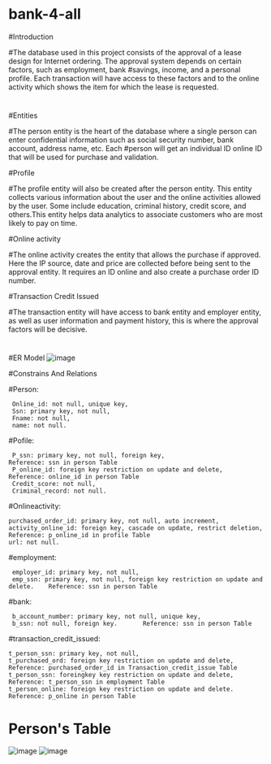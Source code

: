 # bank-4-all

#Introduction

#The database used in this project consists of the approval of a lease design for Internet ordering. The approval system depends on certain factors, such as employment, bank #savings, income, and a personal profile. Each transaction will have access to these factors and to the online activity which shows the item for which the lease is requested.
#
#Entities 

#The person entity is the heart of the database where a single person can enter confidential information such as social security number, bank account, address name, etc. Each #person will get an individual ID online ID that will be used for purchase and validation.

#Profile 

#The profile entity will also be created after the person entity. This entity collects various information about the user and the online activities allowed by the user. Some include education, criminal history, credit score, and others.This entity helps data analytics to associate customers who are most likely to pay on time.

#Online activity

#The online activity creates the entity that allows the purchase if approved. Here the IP source, date and price are collected before being sent to the approval entity. It requires an ID online and also create a purchase order ID number. 

#Transaction Credit Issued

#The transaction entity will have access to bank entity and employer entity, as well as user information and payment history, this is where the approval factors will be decisive.
#
#ER Model 
![image](https://user-images.githubusercontent.com/20079511/119564541-e888c480-bd76-11eb-8d31-55d8cf8f4850.png)

#Constrains And Relations

#Person: 

	 Online_id: not null, unique key,
	 Ssn: primary key, not null,
	 Fname: not null,  
	 name: not null.
#Pofile:

	 P_ssn: primary key, not null, foreign key,                   Reference: ssn in person Table
	 P_online_id: foreign key restriction on update and delete,   Reference: online_id in person Table
	 Credit_score: not null,
	 Criminal_record: not null. 
   
#Onlineactivity:

    purchased_order_id: primary key, not null, auto increment, 
    activity_online_id: foreign key, cascade on update, restrict deletion,    Reference: p_online_id in profile Table 
    url: not null.

#employment:

     employer_id: primary key, not null,
     emp_ssn: primary key, not null, foreign key restriction on update and delete.    Reference: ssn in person Table


#bank:
     
     b_account_number: primary key, not null, unique key,
     b_ssn: not null, foreign key.       Reference: ssn in person Table


#transaction_credit_issued:

    t_person_ssn: primary key, not null, 
    t_purchased_ord: foreign key restriction on update and delete,    Reference: purchased_order_id in Transaction_credit_issue Table
    t_person_ssn: foreingkey key restriction on update and delete,    Reference: t_person_ssn in employment Table
    t_person_online: foreign key restriction on update and delete.    Reference: p_online in person Table
#
# Person's Table 
![image](https://user-images.githubusercontent.com/20079511/119573053-b16be080-bd81-11eb-92ab-eee96a914f34.png)
![image](https://user-images.githubusercontent.com/20079511/119572890-75388000-bd81-11eb-9693-a895adb3eca8.png)


